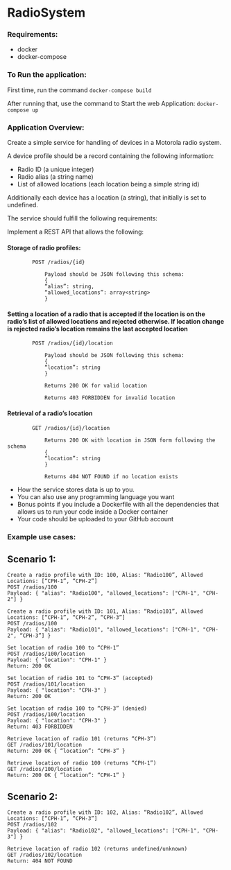 # RadioSystem

### Requirements:

- docker
- docker-compose

### To Run the application:

First time, run the command `docker-compose build`

After running that, use the command to Start the web Application: `docker-compose up`

### Application Overview:

Create a simple service for handling of devices in a Motorola radio system.

A device profile should be a record containing the following information:
- Radio ID (a unique integer)
- Radio alias (a string name)
- List of allowed locations (each location being a simple string id)

Additionally each device has a location (a string), that initially is set to undefined.

 The service should fulfill the following requirements:

Implement a REST API that allows the following:

#### Storage of radio profiles:
```
        POST /radios/{id}

            Payload should be JSON following this schema:
            {
            “alias”: string,
            “allowed_locations”: array<string>
            }
```
#### Setting a location of a radio that is accepted if the location is on the radio’s list of allowed locations and rejected otherwise. If location change is rejected radio’s location remains the last accepted location
```        
        POST /radios/{id}/location

            Payload should be JSON following this schema:
            {
            “location”: string
            }

            Returns 200 OK for valid location

            Returns 403 FORBIDDEN for invalid location
```
#### Retrieval of a radio’s location
```
        GET /radios/{id}/location

            Returns 200 OK with location in JSON form following the schema
            {
            “location”: string
            }

            Returns 404 NOT FOUND if no location exists
```
- How the service stores data is up to you.
- You can also use any programming language you want
- Bonus points if you include a Dockerfile with all the dependencies that allows us to run your code inside a Docker container
- Your code should be uploaded to your GitHub account

### Example use cases:

## Scenario 1:

    Create a radio profile with ID: 100, Alias: “Radio100”, Allowed Locations: [“CPH-1”, “CPH-2”]
    POST /radios/100
    Payload: { "alias": "Radio100", "allowed_locations": ["CPH-1", "CPH-2"] }

    Create a radio profile with ID: 101, Alias: “Radio101”, Allowed Locations: [“CPH-1”, “CPH-2”, “CPH-3”]
    POST /radios/100
    Payload: { "alias": "Radio101", "allowed_locations": ["CPH-1", "CPH-2", “CPH-3”] }

    Set location of radio 100 to “CPH-1”
    POST /radios/100/location
    Payload: { "location": "CPH-1" }
    Return: 200 OK

    Set location of radio 101 to “CPH-3” (accepted)
    POST /radios/101/location
    Payload: { "location": "CPH-3" }
    Return: 200 OK

    Set location of radio 100 to “CPH-3” (denied)
    POST /radios/100/location
    Payload: { "location": "CPH-3" }
    Return: 403 FORBIDDEN

    Retrieve location of radio 101 (returns “CPH-3”)
    GET /radios/101/location
    Return: 200 OK { “location”: “CPH-3” }

    Retrieve location of radio 100 (returns “CPH-1”)
    GET /radios/100/location
    Return: 200 OK { “location”: “CPH-1” }


## Scenario 2:

    Create a radio profile with ID: 102, Alias: “Radio102”, Allowed Locations: [“CPH-1”, “CPH-3”]
    POST /radios/102
    Payload: { "alias": "Radio102", "allowed_locations": ["CPH-1", "CPH-3"] }

    Retrieve location of radio 102 (returns undefined/unknown)
    GET /radios/102/location
    Return: 404 NOT FOUND
